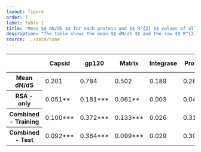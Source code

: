 ```yaml
---
layout: figure
order: 7
label: Table 1
title: "Mean $$ dN/dS $$ for each protein and $$ R^{2} $$ values of all models."
description: "The table shows the mean $$ dN/dS $$ and the raw $$ R^{2} $$ values that are plotted in [Figure 6](#figure-6). Models with * have 0.01 < p < 0.05, those with ** have 0.001 < p < 0.01, and those with *** have p < 0.001."
source: ../data/none
---
```

<table class="table table-bordered">
<thead>
    <tr>
    <th></th>
    <th>Capsid</th>
    <th>gp120</th>
    <th>Matrix</th>
    <th>Integrase</th>
    <th>Protease</th>
    <th>Reverse Transcriptase</th>
    </tr>
</thead>
<tbody>
    <tr>
    <th>Mean dN/dS</th>
    <td>0.201</td>
    <td>0.784</td>
    <td>0.502</td>
    <td>0.189</td>
    <td>0.262</td>
    <td>0.251</td>
    </tr>
    <tr>
    <th>RSA - only</th>
    <td>0.051**</td>
    <td>0.181***</td>
    <td>0.061**</td>
    <td>0.003</td>
    <td>0.047*</td>
    <td>0.044***</td>
    </tr>
    <tr>
    <th>Combined - Training</th>
    <td>0.100***</td>
    <td>0.372***</td>
    <td>0.133***</td>
    <td>0.026</td>
    <td>0.310***</td>
    <td>0.060***</td>
    </tr>
    <tr>
    <th>Combined - Test</th>
    <td>0.092***</td>
    <td>0.364***</td>
    <td>0.099***</td>
    <td>0.029</td>
    <td>0.307***</td>
    <td>0.057***</td>
    </tr>
</tbody>
</table>